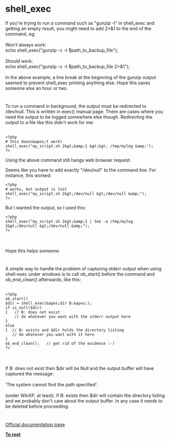 # shell_exec



If you&apos;re trying to run a command such as "gunzip -t" in shell_exec and getting an empty result, you might need to add 2&gt;&amp;1 to the end of the command, eg:<br><br>Won&apos;t always work:<br>echo shell_exec("gunzip -c -t $path_to_backup_file");<br><br>Should work:<br>echo shell_exec("gunzip -c -t $path_to_backup_file 2&gt;&amp;1");<br><br>In the above example, a line break at the beginning of the gunzip output seemed to prevent shell_exec printing anything else. Hope this saves someone else an hour or two.  

#

To run a command in background, the output must be redirected to /dev/null. This is written in exec() manual page. There are cases where you need the output to be logged somewhere else though. Redirecting the output to a file like this didn&apos;t work for me:<br><br>

```
<?php
# this doesn&apos;t work!
shell_exec("my_script.sh 2&gt;&amp;1 &gt;&gt; /tmp/mylog &amp;");
?>
```


Using the above command still hangs web browser request.

Seems like you have to add exactly "/dev/null" to the command line. For instance, this worked:



```
<?php
# works, but output is lost
shell_exec("my_script.sh 2&gt;/dev/null &gt;/dev/null &amp;");
?>
```


But I wanted the output, so I used this:



```
<?php
shell_exec("my_script.sh 2&gt;&amp;1 | tee -a /tmp/mylog 2&gt;/dev/null &gt;/dev/null &amp;");
?>
```
<br><br>Hope this helps someone.  

#

A simple way to handle the problem of capturing stderr output when using shell-exec under windows is to call ob_start() before the command and ob_end_clean() afterwards, like this:<br><br>

```
<?php
ob_start()
$dir = shell_exec(&apos;dir B:&apos;);
if is_null($dir)
{   // B: does not exist
    // do whatever you want with the stderr output here
}
else
{  // B: exists and $dir holds the directory listing
   // do whatever you want with it here
}
ob_end_clean();   // get rid of the evidence :-)
?>
```
<br><br>If B: does not exist then $dir will be Null and the output buffer will have captured the message: <br><br>  &apos;The system cannot find the path specified&apos;. <br><br>(under WinXP, at least). If B: exists then $dir will contain the directory listing and we probably don&apos;t care about the output buffer. In any case it needs to be deleted before proceeding.  

#

[Official documentation page](https://www.php.net/manual/en/function.shell-exec.php)

**[To root](/README.md)**